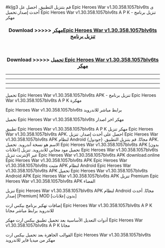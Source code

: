 #kljg3 قم بتنزيل التطبيق. احصل عل Epic Heroes War v1.30.358.1057blv6ts ى أحدث إصدار.تحميل Epic Heroes War v1.30.358.1057blv6ts A P K - تنزيل برنامج مهكر



<div align="center">
<h3>Download >>>>> <a href="https://ar-sites.web.app/?ar= Epic Heroes War v1.30.358.1057blv6ts">مهكرEpic Heroes War v1.30.358.1057blv6ts تنزيل برنامج</a></h3><br>

<h3>Download >>>>> <a href="https://ar-sites.web.app/?ar= Epic Heroes War v1.30.358.1057blv6ts">تحميل Epic Heroes War v1.30.358.1057blv6ts مهكر</a></h3>
</div>


----------------------------------------------------------

----------------------------------------------------------

----------------------------------------------------------

----------------------------------------------------------


تحميل Epic Heroes War v1.30.358.1057blv6ts APK - تنزيل برنامج Epic Heroes War v1.30.358.1057blv6ts A P K مهكرة

Epic Heroes War v1.30.358.1057blv6ts برابط مباشر للاندرويد

تحميل Epic Heroes War v1.30.358.1057blv6ts مهكر اخر اصدار

تطبيق Epic Heroes War v1.30.358.1057blv6ts A P K مهكر
تنزيل Epic Heroes War v1.30.358.1057blv6ts APK. احصل على أحدث إصدار.
تنزيل Epic Heroes War v1.30.358.1057blv6ts APK لنظام Android مجانًا.
قم بتنزيل التطبيق. {جودول} APK. الاسم هو نسخة أندرويد.
تحميل Epic Heroes War v1.30.358.1057blv6ts APK [بدون اعلانات]
تحميل مود مجاني للاندرويد.
تنزيل Epic Heroes War v1.30.358.1057blv6ts عبر الإنترنت
تنزيل Epic Heroes War v1.30.358.1057blv6ts APK
download.online Epic Heroes War v1.30.358.1057blv6ts APK
Epic Heroes War v1.30.358.1057blv6ts مثبت APK لنظام Android
Epic Heroes War v1.30.358.1057blv6ts APK
تحميل Epic Heroes War v1.30.358.1057blv6ts Android APK
Epic Heroes War v1.30.358.1057blv6ts APK تنزيل Premium
Epic Heroes War v1.30.358.1057blv6ts APK الفضاء

تنزيل Epic Heroes War v1.30.358.1057blv6ts APK لنظام Android مجانًا. أحدث إصدار [Premium] MOD [بدون إعلانات]

إضافات تهكير برنامج بيكس ارت Epic Heroes War v1.30.358.1057blv6ts A P K للاندرويد برابط مباشر مجانا

أدوات التعديل الأساسية بعد تحميل تطبيق بيكس ارت مهكر Epic Heroes War v1.30.358.1057blv6ts A P K مجانا

القوالب الجاهزة بعد تحميل بيكس ارت Epic Heroes War v1.30.358.1057blv6ts مهكر من ميديا فاير للاندرويد



